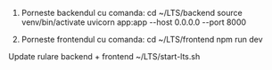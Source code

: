1. Porneste backendul cu comanda:
  cd ~/LTS/backend
source venv/bin/activate
uvicorn app:app --host 0.0.0.0 --port 8000

2. Porneste frontendul cu comanda:
  cd ~/LTS/frontend
  npm run dev

Update rulare backend + frontend
~/LTS/start-lts.sh
